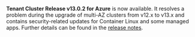 **Tenant Cluster Release v13.0.2 for Azure** is now available. It resolves a problem during the upgrade of multi-AZ clusters from v12.x to v13.x and contains security-related updates for Container Linux and some managed apps.
Further details can be found in the [release notes](https://docs.giantswarm.io/changes/tenant-cluster-releases-azure/releases/azure-v13.0.2/).
